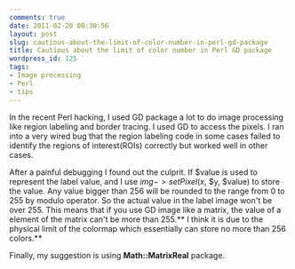 ```yaml
---
comments: true
date: 2011-02-20 00:30:56
layout: post
slug: cautious-about-the-limit-of-color-number-in-perl-gd-package
title: Cautious about the limit of color number in Perl GD package
wordpress_id: 125
tags:
- Image processing
- Perl
- tips
---
```


In the recent Perl hacking, I used GD package a lot to do image processing like region labeling and border tracing. I used GD to access the pixels. I ran into a very wired bug that the region labeling code in some cases failed to identify the regions of interest(ROIs) correctly but worked well in other cases.

After a painful debugging I found out the culprit. If $value is used to represent the label value, and I use $img->setPixel($x, $y, $value) to store the value. Any value bigger than 256 will be rounded to the range from 0 to 255 by modulo operator. So the actual value in the label image won't be over 255. This means that if you use GD image like a matrix, the value of a element of the matrix can't be more than 255.** I think it is due to the physical limit of the colormap which essentially can store no more than 256 colors.**

Finally, my suggestion is using **Math::MatrixReal** package.
